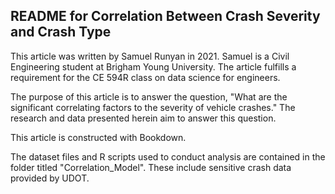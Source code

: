 ## README for Correlation Between Crash Severity and Crash Type

This article was written by Samuel Runyan in 2021. Samuel is a Civil Engineering
student at Brigham Young University. The article fulfills a requirement for the CE 594R class on data science for engineers.

The purpose of this article is to answer the question, "What are the significant correlating factors to the severity of vehicle crashes." The research and data presented herein aim to answer this question. 

This article is constructed with Bookdown.

The dataset files and R scripts used to conduct analysis are contained in the folder titled "Correlation_Model". These include sensitive crash data provided by UDOT.
